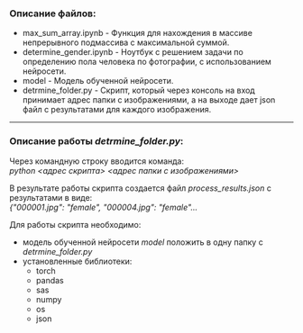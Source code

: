 ### Описание файлов:
- max_sum_array.ipynb - Функция для нахождения в массиве непрерывного подмассива с максимальной суммой.
- determine_gender.ipynb - Ноутбук с решением задачи по определению пола человека по фотографии, с использованием нейросети.
- model - Модель обученной нейросети. 
- detrmine_folder.py - Скрипт, который через консоль на вход принимает адрес папки с изображениями, а на выходе дает json файл с результатами для каждого изображения.
-------------------------
### Описание работы ***detrmine_folder.py***:  
Через командную строку вводится команда:  
*python <адрес скрипта> <адрес папки с изображениями>* 
  
В результате работы скрипта создается файл *process_results.json* с результатами в виде:  
*{"000001.jpg": "female", "000004.jpg": "female"...*  
  
Для работы скрипта необходимо:  
- модель обученной нейросети *model* положить в одну папку с *detrmine_folder.py*
- установленные библиотеки:
    - torch
    - pandas
    - sas
    - numpy
    - os
    - json
